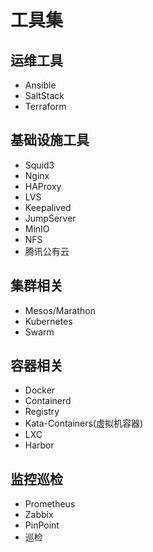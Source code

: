 # 工具集

## 运维工具
- Ansible
- SaltStack
- Terraform

## 基础设施工具
- Squid3
- Nginx
- HAProxy
- LVS
- Keepalived
- JumpServer
- MinIO
- NFS
- 腾讯公有云

## 集群相关
- Mesos/Marathon
- Kubernetes
- Swarm

## 容器相关
- Docker
- Containerd
- Registry
- Kata-Containers(虚拟机容器)
- LXC
- Harbor

## 监控巡检
- Prometheus
- Zabbix
- PinPoint
- 巡检
